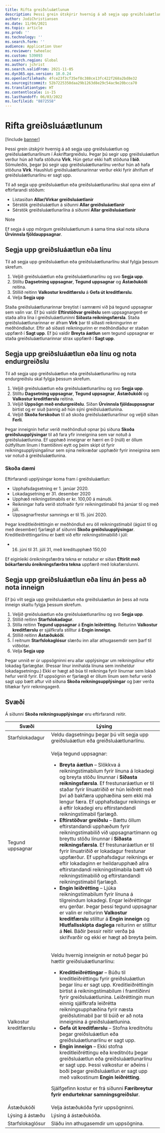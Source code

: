 ```yaml
---
title: Rifta greiðsluáætlunum
description: Þessi grein útskýrir hvernig á að segja upp greiðsluáætlun og greiðsluáætlunarlínum í Áskriftargreiðslu.
author: JodiChristiansen
ms.date: 11/04/2021
ms.topic: article
ms.prod: ''
ms.technology: ''
ms.search.form: ''
audience: Application User
ms.reviewer: twheeloc
ms.custom: 539093
ms.search.region: Global
ms.author: jchrist
ms.search.validFrom: 2021-11-05
ms.dyn365.ops.version: 10.0.24
ms.openlocfilehash: 4fce23f3cf35ef8c388ce13fc422f268a2bd8e32
ms.sourcegitcommit: 52b7225350daa29b1263d8e29c54ac9e20bcca70
ms.translationtype: HT
ms.contentlocale: is-IS
ms.lasthandoff: 06/03/2022
ms.locfileid: "8872558"
---
```

# <a name="terminate-billing-schedules"></a>Rifta greiðsluáætlunum

[!include [banner](../includes/banner.md)]

Þessi grein útskýrir hvernig á að segja upp greiðsluáætlun og greiðsluáætlunarlínum í Áskriftargreiðslu. Þegar þú segir upp greiðsluáætlun verður hún að hafa stöðuna **Virk**. Hún getur ekki haft stöðuna **Í bið**. Sömuleiðis, þegar þú segir upp greiðsluáætlunarlínu verður hún að hafa stöðuna **Virk**. Haushluti greiðsluáætlunarinnar verður ekki fyrir áhrifum ef greiðsluáætlunarlínu er sagt upp.

Til að segja upp greiðsluáætlun eða greiðsluáætlunarlínu skal opna einn af eftirfarandi stöðum:

- Listasíðan **Allar/Virkar greiðsluáætlanir**
- Sérstök greiðsluáætlun á síðunni **Allar greiðsluáætlanir**
- Sérstök greiðsluáætlunarlína á síðunni **Allar greiðsluáætlanir**

> [!NOTE]
> Ef segja á upp mörgum greiðsluáætlunum á sama tíma skal nota síðuna **Úrvinnsla fjöldauppsagnar**.

## <a name="terminate-a-billing-schedule-or-line"></a>Segja upp greiðsluáætlun eða línu

Til að segja upp greiðsluáætlun eða greiðsluáætlunarlínu skal fylgja þessum skrefum.

1. Veljið greiðsluáætlun eða greiðsluáætlunarlínu og svo **Segja upp**. 
2. Stilltu **Dagsetning uppsagnar**, **Tegund uppsagnar** og **Ástæðukóði** reitina.
3. Stillið reitinn **Valkostur kreditfærslu** á **Gefa út kreditfærslu**.
4. Velja **Segja upp**

Staða greiðsluáætlunarinnar breytist í samræmi við þá tegund uppsagnar sem valin var. Ef þú valdir **Eftirstöðvar greiðslu** sem uppsagnargerð er staða allra lína í greiðsluáætluninni **Síðasta reikningsfærsla**. Staða greiðsluáætlunarinnar er áfram **Virk** þar til síðasti reikningurinn er meðhöndlaður. Eftir að síðasti reikningurinn er meðhöndlaður er staðan uppfærð í **Sagt upp**. Ef þú valdir **Breyta áætlun** sem tegund uppsagnar er staða greiðsluáætlunarinnar strax uppfærð í **Sagt upp**.

## <a name="terminate-a-billing-schedule-or-line-and-apply-a-refund"></a>Segja upp greiðsluáætlun eða línu og nota endurgreiðslu

Til að segja upp greiðsluáætlun eða greiðsluáætlunarlínu og nota endurgreiðslu skal fylgja þessum skrefum.

1. Veljið greiðsluáætlun eða greiðsluáætlunarlínu og svo **Segja upp**.
2. Stilltu **Dagsetning uppsagnar**, **Tegund uppsagnar**, **Ástæðukóði** og **Valkostur kreditfærslu** reitina.
3. Veljið **Uppsögn með endurgreiðslu**. Síðan **Úrvinnsla fjöldauppsagnar** birtist og er síuð þannig að hún sýni greiðsluáætlunina.
4. Veljið **Skoða forskoðun** til að skoða greiðsluáætlunarlínur og veljið síðan **Ferli**.

Þegar inneignin hefur verið meðhöndluð opnar þú síðuna **Skoða greiðsluupplýsingar** til að fara yfir inneignina sem var notuð á greiðsluáætlunina. Ef upphæð inneignar er hærri en 0 (núll) er öllum óútfylltum línum í framtíðinni eytt og þeim skipt út fyrir reikningsupplýsingalínur sem sýna neikvæðar upphæðir fyrir inneignina sem var notuð á greiðsluáætlunina.

### <a name="view-example"></a>Skoða dæmi

Eftirfarandi upplýsingar koma fram í greiðsluáætlun:

- Upphafsdagsetning er 1. janúar 2020.
- Lokadagsetning er 31. desember 2020
- Upphæð reikningstímabils er kr. 100,00 á mánuði.
- Reikningar hafa verið stofnaðir fyrir reikningstímabil frá janúar til og með júlí.
- Uppsagnarfrestur samnings er til 15. júní 2020.

Þegar kreditleiðréttingin er meðhöndluð eru öll reikningstímabil (ágúst til og með desember) fjarlægð af síðunni **Skoða greiðsluupplýsingar**. Kreditleiðréttingarlínu er bætt við eftir reikningstímabilið í júlí:

- 16. júní til 31. júlí 31, með kreditupphæð 150,00

Ef eiginleiki óreikningsfærðra tekna er notaður er síðan **Eftirlit með bókarfærslu óreikningsfærðra tekna** uppfærð með lokafærslunni.

## <a name="terminate-a-billing-schedule-or-line-without-applying-a-credit"></a>Segja upp greiðsluáætlun eða línu án þess að nota inneign

Ef þú vilt segja upp greiðsluáætlun eða greiðsluáætlun án þess að nota inneign skaltu fylgja þessum skrefum.

1. Veljið greiðsluáætlun eða greiðsluáætlunarlínu og svo **Segja upp**.
2. Stillið reitinn **Starfslokadagur**.
3. Stilla reitinn **Tegund uppsagnar** á **Engin leiðrétting**. Reiturinn **Valkostur kreditfærslu** er sjálfkrafa stilltur á **Engin inneign**.
3. Stillið reitinn **Ástæðukóði**.
4. Í reitnum **Starfslokaglósur** slærðu inn allar athugasemdir sem þarf til viðbótar.
5. Velja **Segja upp** 

Þegar unnið er úr uppsögninni eru allar upplýsingar um reikningslínur eftir lokadag fjarlægðar. (Þessar línur innihalda línuna sem inniheldur lokadagsetningu.) Ekki er hægt að búa til reikninga fyrir línurnar sem lokað hefur verið fyrir. Ef uppsögnin er fjarlægð er öllum línum sem hefur verið sagt upp bætt aftur við síðuna **Skoða reikningsupplýsingar** og þær verða tiltækar fyrir reikningagerð.

## <a name="fields"></a>Svæði

Á síðunni **Skoða reikningsupplýsingar** eru eftirfarandi reitir.

| Svæði | Lýsing |
|-------|-------------| 
| Starfslokadagur | Veldu dagsetningu þegar þú vilt segja upp greiðsluáætlun eða greiðsluáætlunarlínu. |
| Tegund uppsagnar | <p>Velja tegund uppsagnar:</p><ul><li>**Breyta áætlun** – Slökkva á reikningstímabilum fyrir línuna á lokadegi og breyta stöðu línunnar í **Síðasta reikningsfærsla**. Ef frestunaráætlun er til staðar fyrir línuatriðið er hún leiðrétt með því að bakfæra upphæðina sem ekki má lengur færa. Ef upphafsdagur reiknings er á eftir lokadegi eru eftirstandandi reikningstímabil fjarlægð.</li><li>**Eftirstöðvar greiðslu** – Bættu öllum eftirstandandi upphæðum fyrir reikningstímabilið við uppsagnartímann og breyttu stöðu línunnar í **Síðasta reikningsfærsla**. Ef frestunaráætlun er til fyrir línuatriðið er lokadagur frestunar uppfærður. Ef upphafsdagur reiknings er eftir lokadaginn er heildarupphæð allra eftirstandandi reikningstímabila bætt við reikningstímabilið og eftirstandandi reikningstímabil fjarlægð.</li><li>**Engin leiðrétting** – Ljúka reikningstímabilum fyrir línuna á tilgreindum lokadegi. Engar leiðréttingar eru gerðar. Þegar þessi tegund uppsagnar er valin er reiturinn **Valkostur kreditfærslu** stilltur á **Engin inneign** og **Hlutfallsskipta daglega** reiturinn er stilltur á **Nei**. Báðir þessir reitir verða þá skrifvarðir og ekki er hægt að breyta þeim.</li></ul> |
| Valkostur kreditfærslu | <p>Veldu hvernig inneignin er notuð þegar þú hættir greiðsluáætlunarlínu:</p><ul><li>**Kreditleiðréttingar** – Búðu til kreditleiðréttingu fyrir greiðsluáætlun þegar línu er sagt upp. Kreditleiðréttingin birtist á reikningstímabilum í framtíðinni fyrir greiðsluáætlunina. Leiðréttingin mun einnig sjálfkrafa leiðrétta reikningsupphæðina fyrir næsta greiðslutímabil þar til búið er að nota inneignina á greiðsluáætlunina.</li><li>**Gefa út kreditfærslu** – Stofna kreditnótu þegar greiðsluáætlun eða greiðsluáætlunarlínu er sagt upp.</li><li>**Engin inneign** – Ekki stofna kreditleiðréttingu eða kreditnótu þegar greiðsluáætlun eða greiðsluáætlunarlínu er sagt upp. Þessi valkostur er aðeins í boði þegar greiðsluáætlun er sagt upp með valkostinum **Engin leiðrétting**.</li></ul><p>Sjálfgefinn kostur er frá síðunni **Færibreytur fyrir endurteknar samningsgreiðslur**.</p> |
| Ástæðukóði | Velja ástæðukóða fyrir uppsögninni. |
| Lýsing á ástæðu | Lýsing á ástæðukóða. |
| Starfslokaglósur | Sláðu inn athugasemdir um uppsögnina. |

<!--## Additional information-->
